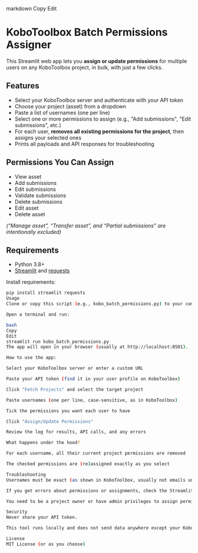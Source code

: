 
markdown
Copy
Edit
# KoboToolbox Batch Permissions Assigner

This Streamlit web app lets you **assign or update permissions** for multiple users on any KoboToolbox project, in bulk, with just a few clicks.

## Features

- Select your KoboToolbox server and authenticate with your API token
- Choose your project (asset) from a dropdown
- Paste a list of usernames (one per line)
- Select one or more permissions to assign (e.g., "Add submissions", "Edit submissions", etc.)
- For each user, **removes all existing permissions for the project**, then assigns your selected ones
- Prints all payloads and API responses for troubleshooting

## Permissions You Can Assign

- View asset
- Add submissions
- Edit submissions
- Validate submissions
- Delete submissions
- Edit asset
- Delete asset

_(“Manage asset”, “Transfer asset”, and “Partial submissions” are intentionally excluded)_

## Requirements

- Python 3.8+
- [Streamlit](https://streamlit.io/) and [requests](https://docs.python-requests.org/en/latest/)

Install requirements:

```bash
pip install streamlit requests
Usage
Clone or copy this script (e.g., kobo_batch_permissions.py) to your computer.

Open a terminal and run:

bash
Copy
Edit
streamlit run kobo_batch_permissions.py
The app will open in your browser (usually at http://localhost:8501).

How to use the app:

Select your KoboToolbox server or enter a custom URL

Paste your API token (find it in your user profile on KoboToolbox)

Click "Fetch Projects" and select the target project

Paste usernames (one per line, case-sensitive, as in KoboToolbox)

Tick the permissions you want each user to have

Click "Assign/Update Permissions"

Review the log for results, API calls, and any errors

What happens under the hood?

For each username, all their current project permissions are removed

The checked permissions are (re)assigned exactly as you select

Troubleshooting
Usernames must be exact (as shown in KoboToolbox, usually not emails unless that is their username)

If you get errors about permissions or assignments, check the Streamlit log for the payload and response

You need to be a project owner or have admin privileges to assign permissions

Security
Never share your API token.

This tool runs locally and does not send data anywhere except your KoboToolbox server.

License
MIT License (or as you choose)
